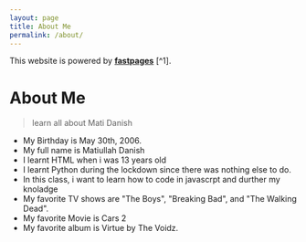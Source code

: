 ```yaml
---
layout: page
title: About Me
permalink: /about/
---
```


This website is powered by **[fastpages](https://github.com/fastai/fastpages)** [^1].



# About Me
> learn all about Mati Danish



- My Birthday is May 30th, 2006.
- My full name is Matiullah Danish
- I learnt HTML when i was 13 years old
- I learnt Python during the lockdown since there was nothing else to do.
- In this class, i want to learn how to code in javascrpt and durther my knoladge 
- My favorite TV shows are "The Boys", "Breaking Bad", and "The Walking Dead".
- My favorite Movie is Cars 2
- My favorite album is Virtue by The Voidz. 
